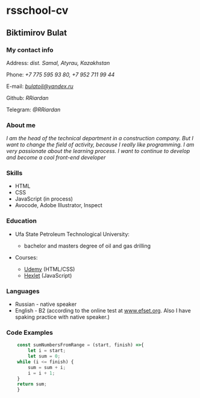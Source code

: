 # rsschool-cv

## Biktimirov Bulat

### My contact info

Address: _dist. Samal, Atyrau, Kazakhstan_

Phone: _+7 775 595 93 80, +7 952 711 99 44_

E-mail: *bulatoil@yandex.ru*

Github: _RRiardan_

Telegram: _@RRiardan_

### About me

_I am the head of the technical department in a construction company. But I want to change the field of activity, because I really like programming. I am very passionate about the learning process. I want to continue to develop and become a cool front-end developer_

### Skills

- HTML
- CSS
- JavaScript (in process)
- Avocode, Adobe Illustrator, Inspect

### Education

- Ufa State Petroleum Technological University:
   - bachelor and masters degree of oil and gas drilling

- Courses:
   - [Udemy](адрес "https://www.udemy.com/") (HTML/CSS)
   - [Hexlet](адрес "[ru.hexlet.io](https://ru.hexlet.io/)") (JavaScript)

### Languages

- Russian - native speaker
- English - B2 (according to the online test at www.efset.org. Also I have spaking practice with native speaker.)


### Code Examples

```JavaScript
    const sumNumbersFromRange = (start, finish) =>{
        let i = start;
        let sum = 0;
    while (i <= finish) {
        sum = sum + i;
        i = i + 1;
    }
    return sum;
    }
```

